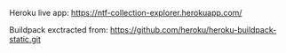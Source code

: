 Heroku live app: https://ntf-collection-explorer.herokuapp.com/

Buildpack exctracted from: https://github.com/heroku/heroku-buildpack-static.git